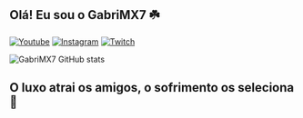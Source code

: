 ## Olá! Eu sou o GabriMX7 ☘️

[![Youtube](https://img.shields.io/badge/YouTube-FF0000?style=for-the-badge&logo=youtube&logoColor=white)](https://youtube.com/@GabriMX7?si=DKbFBDCW5V9GL3k0)
[![Instagram](https://img.shields.io/badge/Instagram-E4405F?style=for-the-badge&logo=instagram&logoColor=white)](https://instagram.com/gabrimx7.js?igshid=MTNiYzNiMzkwZA==)
[![Twitch](https://img.shields.io/badge/Twitch-9146FF?style=for-the-badge&logo=twitch&logoColor=white)](https://m.twitch.tv/gabrimx7)

![GabriMX7 GitHub stats](https://github-readme-stats.vercel.app/api?username=GabriMX7&show_icons=true&theme=dracula&count_private=true)

## O luxo atrai os amigos, o sofrimento os seleciona 🚀  
